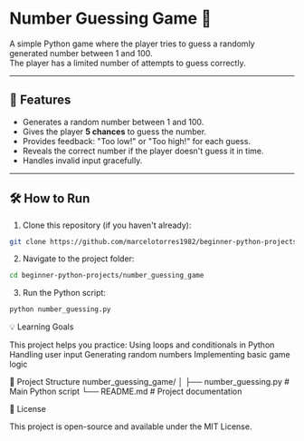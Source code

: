 # Number Guessing Game 🎲

A simple Python game where the player tries to guess a randomly generated number between 1 and 100.  
The player has a limited number of attempts to guess correctly.  

---

## 🚀 Features
- Generates a random number between 1 and 100.
- Gives the player **5 chances** to guess the number.
- Provides feedback: "Too low!" or "Too high!" for each guess.
- Reveals the correct number if the player doesn't guess it in time.
- Handles invalid input gracefully.

---

## 🛠 How to Run
1. Clone this repository (if you haven't already):
```bash
git clone https://github.com/marcelotorres1982/beginner-python-projects.git
```
2. Navigate to the project folder:
```bash
cd beginner-python-projects/number_guessing_game
```
3. Run the Python script:
```bash
python number_guessing.py
```

💡 Learning Goals

This project helps you practice:
Using loops and conditionals in Python
Handling user input
Generating random numbers
Implementing basic game logic

📂 Project Structure
number_guessing_game/
│
├── number_guessing.py  # Main Python script
└── README.md           # Project documentation


📜 License

This project is open-source and available under the MIT License.